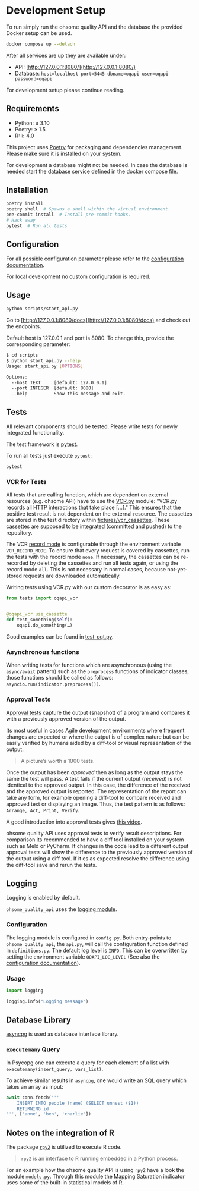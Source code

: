 # Development Setup

To run simply run the ohsome quality API and the database the provided Docker setup can be used.

```bash
docker compose up --detach
```

After all services are up they are available under:

- API: [http://127.0.0.1:8080/](http://127.0.0.1:8080/)
- Database: `host=localhost port=5445 dbname=oqapi user=oqapi password=oqapi`

For development setup please continue reading.


## Requirements

- Python: ≥ 3.10
- Poetry: ≥ 1.5
- R: ≥ 4.0

This project uses [Poetry](https://python-poetry.org/docs/) for packaging and dependencies management. Please make sure it is installed on your system.

For development a database might not be needed. In case the database is needed start the database service defined in the docker compose file. 


## Installation

```bash
poetry install
poetry shell  # Spawns a shell within the virtual environment.
pre-commit install  # Install pre-commit hooks.
# Hack away
pytest  # Run all tests
```


## Configuration

For all possible configuration parameter please refer to the [configuration documentation](/docs/configuration.md).

For local development no custom configuration is required.


## Usage

```bash
python scripts/start_api.py
```

Go to [http://127.0.0.1:8080/docs](http://127.0.0.1:8080/docs) and check out the endpoints.

Default host is 127.0.0.1 and port is 8080. To change this, provide the corresponding parameter:

```bash
$ cd scripts
$ python start_api.py --help
Usage: start_api.py [OPTIONS]

Options:
  --host TEXT     [default: 127.0.0.1]
  --port INTEGER  [default: 8080]
  --help          Show this message and exit.
```


## Tests

All relevant components should be tested. Please write tests for newly integrated
functionality.

The test framework is [pytest](https://docs.pytest.org/en/stable/).

To run all tests just execute `pytest`:

```bash
pytest
```

### VCR for Tests

All tests that are calling function, which are dependent on external resources (e.g. ohsome API) have to use the [VCR.py](https://vcrpy.readthedocs.io) module: "VCR.py records all HTTP interactions that take place […]."
This ensures that the positive test result is not dependent on the external resource. The cassettes are stored in the test directory within [fixtures/vcr_cassettes](/tests/integrationtests/fixtures/vcr_cassettes). These cassettes are supposed to be integrated (committed and pushed) to the repository.

The VCR [record mode](https://vcrpy.readthedocs.io/en/latest/usage.html#record-modes) is configurable through the environment variable `VCR_RECORD_MODE`. To ensure that every request is covered by cassettes, run the tests with the record mode `none`. If necessary, the cassettes can be re-recorded by deleting the cassettes and run all tests again, or using the record mode `all`. This is not necessary in normal cases, because not-yet-stored requests are downloaded automatically.

Writing tests using VCR.py with our custom decorator is as easy as:

```python
from tests import oqapi_vcr


@oqapi_vcr.use_cassette
def test_something(self):
    oqapi.do_something(…)
```

Good examples can be found in [test_oqt.py](/tests/integrationtests/test_oqt.py).

### Asynchronous functions

When writing tests for functions which are asynchronous (using the `async/await` pattern) such as the `preprocess` functions of indicator classes, those functions should be called as follows: `asyncio.run(indicator.preprocess())`.

### Approval Tests

[Approval tests](https://approvaltests.com/resources/) capture the output
(snapshot) of a program and compares it with a previously approved version of
the output.

Its most useful in cases Agile development environments where frequent changes
are expected or where the output is of complex nature but can be easily
verified by humans aided by a diff-tool or visual representation of the output.

> A picture’s worth a 1000 tests.

Once the output has been *approved* then as long as the output stays the same
the test will pass. A test fails if the current output (*received*) is not
identical to the approved output. In this case, the difference of the received
and the approved output is reported. The representation of the report can take
any form, for example opening a diff-tool to compare received and approved
text or displaying an image. Thus, the test pattern is as follows:
`Arrange, Act, Print, Verify`.

A good introduction into approval tests gives [this video](https://www.youtube.com/watch?v=QEdpE0chA-s).

ohsome quality API uses approval tests to verify result descriptions.
For comparison its recommended to have a diff tool installed on your system
such as Meld or PyCharm. If changes in the code lead to a different output
approval tests will show the difference to the previously approved version of
the output using a diff tool. If it es as expected resolve the difference using
the diff-tool save and rerun the tests.

## Logging

Logging is enabled by default.

`ohsome_quality_api` uses the [logging module](https://docs.python.org/3/library/logging.html).

### Configuration

The logging module is configured in `config.py`. Both entry-points to
`ohsome_quality_api`, the `api.py`, will call the configuration
function defined in `definitions.py`. The default log level is `INFO`. This can be
overwritten by setting the environment variable `OQAPI_LOG_LEVEL` (See also the
[configuration documentation](docs/configuration.md)).

### Usage

```python
import logging

logging.info("Logging message")
```


## Database Library

[asyncpg](https://magicstack.github.io/asyncpg/current/) is used as database interface
library.

### `executemany` Query

In Psycopg one can execute a query for each element of a list with
`executemany(insert_query, vars_list)`.

To achieve similar results in `asyncpg`, one would write an SQL query which takes an array
as input:

```python
await conn.fetch('''
    INSERT INTO people (name) (SELECT unnest ($1))
    RETURNING id
''', ['anne', 'ben', 'charlie'])
```


## Notes on the integration of R

The package [`rpy2`](https://rpy2.github.io/) is utilized to execute R code.

> `rpy2` is an interface to R running embedded in a Python process.

For an example how the ohsome quality API is using `rpy2` have a look the module [`models.py`](/ohsome_quality_api/indicators/mapping_saturation/models.py).
Through this module the Mapping Saturation indicator uses some of the built-in statistical models of R.
